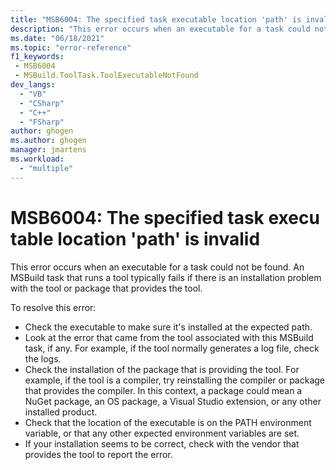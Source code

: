 ```yaml
---
title: "MSB6004: The specified task executable location 'path' is invalid"
description: "This error occurs when an executable for a task could not be found. An MSBuild task that runs a tool typically fails if there is an installation problem with the tool or package that provides the tool."
ms.date: "06/18/2021"
ms.topic: "error-reference"
f1_keywords:
 - MSB6004
 - MSBuild.ToolTask.ToolExecutableNotFound
dev_langs:
  - "VB"
  - "CSharp"
  - "C++"
  - "FSharp"
author: ghogen
ms.author: ghogen
manager: jmartens
ms.workload:
  - "multiple"
---
```

# MSB6004: The specified task executable location 'path' is invalid

This error occurs when an executable for a task could not be found. An MSBuild task that runs a tool typically fails if there is an installation problem with the tool or package that provides the tool.

To resolve this error:

- Check the executable to make sure it's installed at the expected path.
- Look at the error that came from the tool associated with this MSBuild task, if any. For example, if the tool normally generates a log file, check the logs.
- Check the installation of the package that is providing the tool. For example, if the tool is a compiler, try reinstalling the compiler or package that provides the compiler. In this context, a package could mean a NuGet package, an OS package, a Visual Studio extension, or any other installed product.
- Check that the location of the executable is on the PATH environment variable, or that any other expected environment variables are set.
- If your installation seems to be correct, check with the vendor that provides the tool to report the error.
